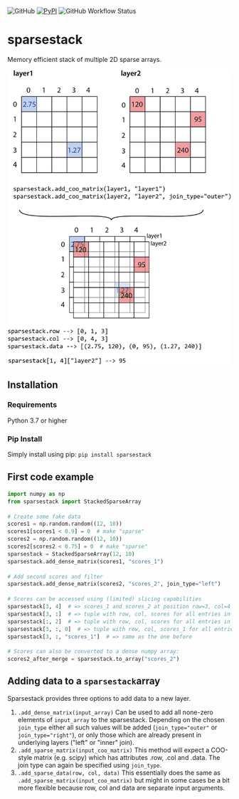 ![GitHub](https://img.shields.io/github/license/florian-huber/sparsestack)
[![PyPI](https://img.shields.io/pypi/v/sparsestack?color=teal)](https://pypi.org/project/sparsestack/)
![GitHub Workflow Status](https://img.shields.io/github/workflow/status/florian-huber/sparsestack/CI%20Build)

# sparsestack
Memory efficient stack of multiple 2D sparse arrays.

![sparsestack-overview-figure](/docs/sparsestack_overview_01.png)

## Installation

### Requirements

Python 3.7 or higher

### Pip Install
Simply install using pip: `pip install sparsestack`

## First code example

```python
import numpy as np
from sparsestack import StackedSparseArray

# Create some fake data
scores1 = np.random.random((12, 10))
scores1[scores1 < 0.9] = 0  # make "sparse"
scores2 = np.random.random((12, 10))
scores2[scores2 < 0.75] = 0  # make "sparse"
sparsestack = StackedSparseArray(12, 10)
sparsestack.add_dense_matrix(scores1, "scores_1")

# Add second scores and filter
sparsestack.add_dense_matrix(scores2, "scores_2", join_type="left")

# Scores can be accessed using (limited) slicing capabilities
sparsestack[3, 4]  # => scores_1 and scores_2 at position row=3, col=4
sparsestack[3, :]  # => tuple with row, col, scores for all entries in row=3
sparsestack[:, 2]  # => tuple with row, col, scores for all entries in col=2
sparsestack[3, :, 0]  # => tuple with row, col, scores_1 for all entries in row=3
sparsestack[3, :, "scores_1"]  # => same as the one before

# Scores can also be converted to a dense numpy array:
scores2_after_merge = sparsestack.to_array("scores_2")
```

## Adding data to a `sparsestack`array
Sparsestack provides three options to add data to a new layer.
1) `.add_dense_matrix(input_array)`
Can be used to add all none-zero elements of `input_array` to the sparsestack. Depending on the chosen `join_type` either all such values will be added (`join_type="outer"` or `join_type="right"`), or only those which are already present in underlying layers ("left" or "inner" join).
2) `.add_sparse_matrix(input_coo_matrix)`
This method will expect a COO-style matrix (e.g. scipy) which has attributes .row, .col and .data. The join type can again be specified using `join_type`.
3) `.add_sparse_data(row, col, data)`
This essentially does the same as `.add_sparse_matrix(input_coo_matrix)` but might in some cases be a bit more flexible because row, col and data are separate input arguments.
